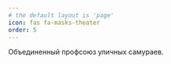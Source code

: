 ```yaml
---
# the default layout is 'page'
icon: fas fa-masks-theater
order: 5
---
```


Объединенный профсоюз уличных самураев.
